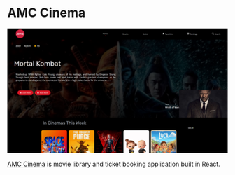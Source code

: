 # AMC Cinema

![amcbanner](/src/assets/amcbanner.png)

[AMC Cinema](https://amc-cinema.verce.app) is movie library and ticket booking application built in React.
